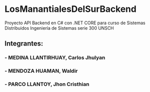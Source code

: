# LosManantialesDelSurBackend
Proyecto API Backend en C# con .NET CORE para curso de Sistemas Distribuidos Ingeniería de Sistemas serie 300 UNSCH

## Integrantes:
### - MEDINA LLANTIRHUAY, Carlos Jhulyan
### - MENDOZA HUAMAN, Waldir
### - PARCO LLANTOY, Jhon Cristhian